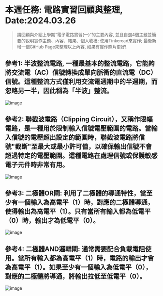 # 本週任務: 電路實習回顧與整理, Date:2024.03.26

> 請回顧與介紹上學期”電子電路實習(一)”的主要內容, 並且自選4個主題並簡要的說明實作主題、內容、結果、個人收穫; 使用Tinkercad來實作; 最後新增一個GitHub Page來整理以上內容, 如果有實作照片更好!.

## 參考1: 半波整流電路,  一種最基本的整流電路，它能夠將交流電（AC）信號轉換成單向脈衝的直流電（DC）信號。這種整流方式僅利用交流電週期中的半週期，而忽略另一半，因此稱為「半波」整流。

![image](https://github.com/Grace-TA/eCircuitLab2024/assets/89304181/bc3e9cc0-7f3e-4a88-9333-a576dd569c85)


## 參考2: 聯截波電路（Clipping Circuit），又稱作限幅電路，是一種用於限制輸入信號電壓範圍的電路。當輸入信號的電壓超出設定的範圍時，聯截波電路將信號"截斷"至最大或最小許可值，以確保輸出信號不會超過特定的電壓範圍。這種電路在處理信號或保護敏感電子元件時非常有用。

![image](https://github.com/Grace-TA/eCircuitLab2024/assets/89304181/db3ff540-5152-486e-a191-3624a789f116)


## 參考3: 二極體OR閘: 利用了二極體的導通特性，當至少有一個輸入為高電平（1）時，對應的二極體導通，使得輸出為高電平（1）。只有當所有輸入都為低電平（0）時，輸出才為低電平（0）。

![image](https://github.com/Grace-TA/eCircuitLab2024/assets/89304181/86a3f361-7e72-403a-8474-bbae508825c7)


## 參考4: 二極體AND邏輯閘: 通常需要配合負載電阻使用。當所有輸入都為高電平（1）時，電路的輸出才會為高電平（1）。如果至少有一個輸入為低電平（0），對應的二極體將導通，將輸出拉低至低電平（0）。

![image](https://github.com/Grace-TA/eCircuitLab2024/assets/89304181/80c84756-3649-4ce9-8e87-ed6f8107ba8d)


